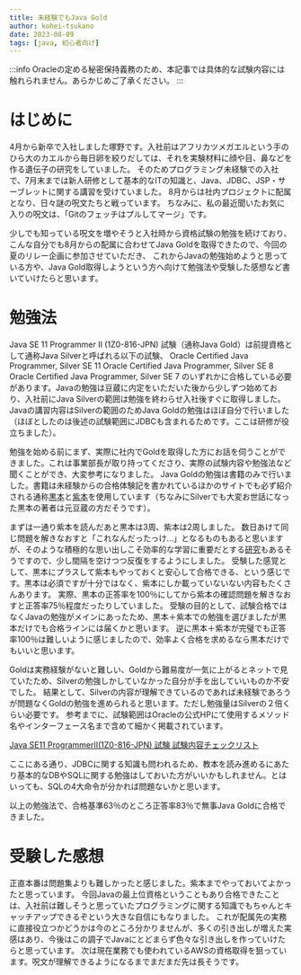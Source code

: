 ```yaml
---
title: 未経験でもJava Gold
author: kohei-tsukano
date: 2023-08-09
tags: [java, 初心者向け]
---
```


:::info
Oracleの定める秘密保持義務のため、本記事では具体的な試験内容には触れられません。あらかじめご了承ください。
:::

# はじめに

4月から新卒で入社しました塚野です。入社前はアフリカツメガエルという手のひら大のカエルから毎日卵を絞りだしては、それを実験材料に顔や目、鼻などを作る遺伝子の研究をしていました。
そのためプログラミング未経験での入社で、7月末までは新人研修として基本的なITの知識と、Java、JDBC、JSP・サーブレットに関する講習を受けていました。
8月からは社内プロジェクトに配属となり、日々謎の呪文たちと戦っています。
ちなみに、私の最近聞いたお気に入りの呪文は、「Gitのフェッチはプルしてマージ」です。

少しでも知っている呪文を増やそうと入社時から資格試験の勉強を続けており、
こんな自分でも8月からの配属に合わせてJava Goldを取得できたので、今回の夏のリレー企画に参加させていただき、
これからJavaの勉強始めようと思っている方や、Java Gold取得しようという方へ向けて勉強法や受験した感想など書いていけたらと思います。

# 勉強法

Java SE 11 Programmer II (1Z0-816-JPN) 試験（通称Java Gold）は前提資格として通称Java Silverと呼ばれる以下の試験、
Oracle Certified Java Programmer, Silver SE 11
Oracle Certified Java Programmer, Silver SE 8
Oracle Certified Java Programmer, Silver SE 7
のいずれかに合格している必要があります。Javaの勉強は豆蔵に内定をいただいた後から少しずつ始めており、入社前にJava Silverの範囲は勉強を終わらせ入社後すぐに取得しました。
Javaの講習内容はSilverの範囲のためJava Goldの勉強はほぼ自分で行いました（ほぼとしたのは後述の試験範囲にJDBCも含まれるためです。ここは研修が役立ちました）。

勉強を始める前にまず、実際に社内でGoldを取得した方にお話を伺うことができました。これは事業部長が取り持ってくださり、実際の試験内容や勉強法など聞くことができ、大変参考になりました。
Java Goldの勉強は書籍のみで行いました。書籍は未経験からの合格体験記を書かれているほかのサイトでも必ず紹介される通称[黒本](https://book.impress.co.jp/books/1121101020)と[紫本](https://www.shoeisha.co.jp/book/detail/9784798162027)を使用しています（ちなみにSilverでも大変お世話になった黒本の著者は元豆蔵の方だそうです）。

まずは一通り紫本を読んだあと黒本は3周、紫本は2周しました。
数日あけて同じ問題を解きなおすと「これなんだったっけ…」となるものもあると思いますが、そのような積極的な思い出しこそ効率的な学習に重要だとする[研究](https://nazology.net/archives/116884)もあるそうですので、少し間隔を空けつつ反復をするようにしました。
受験した感覚として、黒本にプラスして紫本もやっておくと安心して合格できる、という感じです。黒本は必須ですが十分ではなく、紫本にしか載っていないない内容もたくさんあります。
実際、黒本の正答率を100％にしてから紫本の確認問題を解きなおすと正答率75％程度だったりしていました。
受験の目的として、試験合格ではなくJavaの勉強がメインにあったため、黒本＋紫本での勉強を選びましたが黒本だけでも合格ラインには届くかと思います。
逆に黒本＋紫本が完璧でも正答率100％は難しいように感じましたので、効率よく合格を求めるなら黒本だけでもいいと思います。

Goldは実務経験がないと難しい、Goldから難易度が一気に上がるとネットで見ていたため、Silverの勉強しかしていなかった自分が手を出していいものか不安でした。
結果として、Silverの内容が理解できているのであれば未経験であろうが問題なくGoldの勉強を進められると思います。ただし勉強量はSilverの２倍くらい必要です。
参考までに、試験範囲はOracleの公式HPにて使用するメソッド名やインターフェース名まで含めて細かく掲載されています。

[Java SE11 ProgrammerII(1Z0-816-JPN) 試験 試験内容チェックリスト](https://www.oracle.com/jp/education/certification/1z0-816-jpn-31705-ja.html)

ここにある通り、JDBCに関する知識も問われるため、教本を読み進めるにあたり基本的なDBやSQLに関する勉強はしておいた方がいいかもしれません。とはいっても、SQLの4大命令が分かれば問題ないかと思います。

以上の勉強法で、合格基準63％のところ正答率83％で無事Java Goldに合格できました。

# 受験した感想

正直本番は問題集よりも難しかったと感じました。紫本までやっておいてよかったと思っています。
今回Javaの最上位資格ということもあり合格できたことは、入社前は難しそうと思っていたプログラミングに関する知識でもちゃんとキャッチアップできるぞという大きな自信にもなりました。
これが配属先の実務に直接役立つかどうかは今のところ分かりませんが、多くの引き出しが増えた実感はあり、今後はこの調子でJavaにとどまらず色々な引き出しを作っていけたらと思っています。
次は現在業務でも使われているAWSの資格取得を狙っています。呪文が理解できるようになるまでまだまだ先は長そうです。







